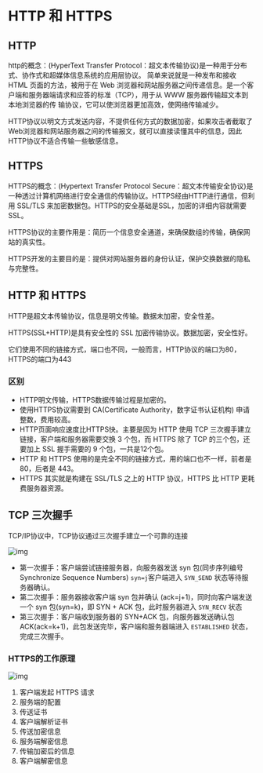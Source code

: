 # HTTP 和 HTTPS

## HTTP

http的概念：(HyperText Transfer Protocol：超文本传输协议)是一种用于分布式、协作式和超媒体信息系统的应用层协议。 简单来说就是一种发布和接收 HTML 页面的方法，被用于在 Web 浏览器和网站服务器之间传递信息。是一个客户端和服务器端请求和应答的标准（TCP），用于从 WWW 服务器传输超文本到本地浏览器的传
输协议，它可以使浏览器更加高效，使网络传输减少。

HTTP协议以明文方式发送内容，不提供任何方式的数据加密，如果攻击者截取了Web浏览器和网站服务器之间的传输报文，就可以直接读懂其中的信息，因此HTTP协议不适合传输一些敏感信息。

## HTTPS

HTTPS的概念：(Hypertext Transfer Protocol Secure：超文本传输安全协议)是一种透过计算机网络进行安全通信的传输协议。HTTPS经由HTTP进行通信，但利用 SSL/TLS 来加密数据包。HTTPS的安全基础是SSL，加密的详细内容就需要SSL。

HTTPS协议的主要作用是：简历一个信息安全通道，来确保数组的传输，确保网站的真实性。

HTTPS开发的主要目的是：提供对网站服务器的身份认证，保护交换数据的隐私与完整性。



## HTTP 和 HTTPS

HTTP是超文本传输协议，信息是明文传输。数据未加密，安全性差。

HTTPS(SSL+HTTP)是具有安全性的 SSL 加密传输协议。数据加密，安全性好。

它们使用不同的链接方式，端口也不同，一般而言，HTTP协议的端口为80，HTTPS的端口为443

### 区别

- HTTP明文传输，HTTPS数据传输过程是加密的。
- 使用HTTPS协议需要到 CA(Certificate Authority，数字证书认证机构) 申请整数，费用较高。
- HTTP页面响应速度比HTTPS快。主要是因为 HTTP 使用 TCP 三次握手建立链接，客户端和服务器需要交换 3 个包，而 HTTPS 除了 TCP 的三个包，还要加上 SSL 握手需要的 9 个包，一共是12个包。
- HTTP 和 HTTPS 使用的是完全不同的链接方式，用的端口也不一样，前者是 80，后者是 443。
- HTTPS 其实就是构建在 SSL/TLS 之上的 HTTP 协议，HTTPS 比 HTTP 更耗费服务器资源。



## TCP 三次握手

TCP/IP协议中，TCP协议通过三次握手建立一个可靠的连接

![img](https://www.runoob.com/wp-content/uploads/2018/09/05234233-eed6ddcba93c42be8847e98d6da62802.jpg)

- 第一次握手：客户端尝试链接服务器，向服务器发送 syn 包(同步序列编号Synchronize Sequence Numbers) `syn=j`客户端进入 `SYN_SEND` 状态等待服务器确认。
- 第二次握手：服务器接收客户端 syn 包并确认 (ack=j+1)，同时向客户端发送一个 syn 包(syn=k)，即 SYN + ACK 包，此时服务器进入 `SYN_RECV` 状态
- 第三次握手：客户端收到服务器的 SYN+ACK 包，向服务器发送确认包 ACK(ack=k+1)，此包发送完毕，客户端和服务器端进入 `ESTABLISHED` 状态，完成三次握手。



### HTTPS的工作原理

![img](https://www.runoob.com/wp-content/uploads/2018/09/https-intro.png)

1. 客户端发起 HTTPS 请求
2. 服务端的配置
3. 传送证书
4. 客户端解析证书
5. 传送加密信息
6. 服务端解密信息
7. 传输加密后的信息
8. 客户端解密信息